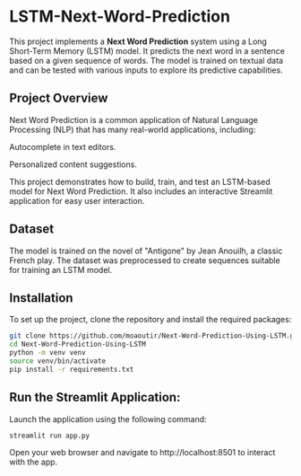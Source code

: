 # LSTM-Next-Word-Prediction

This project implements a **Next Word Prediction** system using a Long Short-Term Memory (LSTM) model. It predicts the next word in a sentence based on a given sequence of words. The model is trained on textual data and can be tested with various inputs to explore its predictive capabilities.


## Project Overview

Next Word Prediction is a common application of Natural Language Processing (NLP) that has many real-world applications, including:

Autocomplete in text editors.

Personalized content suggestions.

This project demonstrates how to build, train, and test an LSTM-based model for Next Word Prediction. It also includes an interactive Streamlit application for easy user interaction.

## Dataset
The model is trained on the novel of "Antigone" by Jean Anouilh, a classic French play. The dataset was preprocessed to create sequences suitable for training an LSTM model.

## Installation

To set up the project, clone the repository and install the required packages:

```bash
git clone https://github.com/moaoutir/Next-Word-Prediction-Using-LSTM.git
cd Next-Word-Prediction-Using-LSTM
python -m venv venv            
source venv/bin/activate  
pip install -r requirements.txt 
```
## Run the Streamlit Application:

Launch the application using the following command:
```bash
streamlit run app.py
```
Open your web browser and navigate to http://localhost:8501 to interact with the app.
